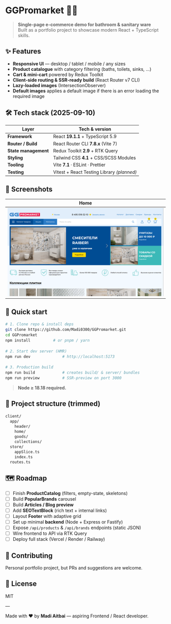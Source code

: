 # GGPromarket 🛁🚽

> **Single-page e-commerce demo for bathroom & sanitary ware**  
> Built as a portfolio project to showcase modern React + TypeScript skills.

## ✨ Features

- **Responsive UI** — desktop / tablet / mobile / any sizes
- **Product catalogue** with category filtering (baths, toilets, sinks, …)
- **Cart & mini-cart** powered by Redux Toolkit
- **Client-side routing & SSR-ready build** (React Router v7 CLI)
- **Lazy-loaded images** (IntersectionObserver)
- **Default images** applies a default image if there is an error loading the required image

## 🛠️ Tech stack (2025-09-10)

| Layer                | Tech & version                             |
| -------------------- | ------------------------------------------ |
| **Framework**        | React **19.1.1** + TypeScript 5.9          |
| **Router / Build**   | React Router CLI **7.8.x** (Vite 7)        |
| **State management** | Redux Toolkit **2.9** + RTK Query          |
| **Styling**          | Tailwind CSS **4.1** + CSS/SCSS Modules    |
| **Tooling**          | Vite **7.1** · ESLint · Prettier           |
| **Testing**          | Vitest + React Testing Library _(planned)_ |

## 📸 Screenshots

| Home                             |
| -------------------------------- |
| ![Home](./docs/screens/home.png) |

## 🚀 Quick start

```bash
# 1. Clone repo & install deps
git clone https://github.com/Madi0300/GGPromarket.git
cd GGPromarket
npm install          # or pnpm / yarn

# 2. Start dev server (HMR)
npm run dev              # http://localhost:5173

# 3. Production build
npm run build            # creates build/ & server/ bundles
npm run preview          # SSR-preview on port 3000
```

> **Node ≥ 18.18 required.**

## 📂 Project structure (trimmed)

```text
client/
  app/
    header/
    home/
    goods/
    collections/
  store/
    appSlice.ts
    index.ts
  routes.ts
```

## 🗺️ Roadmap

- [ ] Finish **ProductCatalog** (filters, empty-state, skeletons)
- [ ] Build **PopularBrands** carousel
- [ ] Build **Articles / Blog preview**
- [ ] Add **SEOTextBlock** (rich text + internal links)
- [ ] Layout **Footer** with adaptive grid
- [ ] Set up minimal **backend** (Node + Express or Fastify)
- [ ] Expose `/api/products` & `/api/brands` endpoints (static JSON)
- [ ] Wire frontend to API via RTK Query
- [ ] Deploy full stack (Vercel / Render / Railway)

## 🤝 Contributing

Personal portfolio project, but PRs and suggestions are welcome.

## 📄 License

MIT

—

Made with ❤️ by **Madi Aitbai** — aspiring Frontend / React developer.
